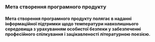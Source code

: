 ### Мета створення програмного продукту
#### Метa створення програмного продукту полягає в наданні інформаційної підтримки щодо температури навколишнього середовища з урахуванням особистої безпеки у забезпеченні професійного спілкування і зацікавленості літературною поезією.

